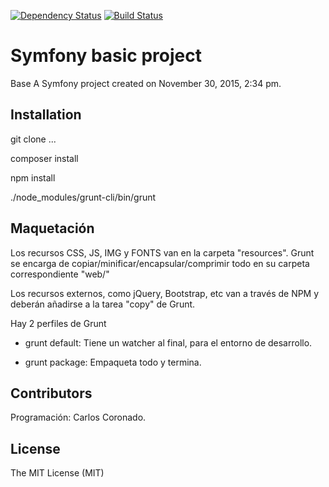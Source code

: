 [![Dependency Status](https://www.versioneye.com/user/projects/565d82010188bb000d000150/badge.svg?style=flat)](https://www.versioneye.com/user/projects/565d82010188bb000d000150) [![Build Status](https://travis-ci.org/carloscmaleno/php-symfony-basic.svg?branch=master)](https://travis-ci.org/carloscmaleno/php-symfony-basic)

Symfony basic project
====
Base 
A Symfony project created on November 30, 2015, 2:34 pm.

## Installation

git clone ...

composer install

npm install

./node_modules/grunt-cli/bin/grunt

## Maquetación

Los recursos CSS, JS, IMG y FONTS van en la carpeta "resources". Grunt se encarga de 
copiar/minificar/encapsular/comprimir todo en su carpeta correspondiente "web/"

Los recursos externos, como jQuery, Bootstrap, etc van a través de NPM y deberán añadirse a la tarea "copy" de Grunt.

Hay 2 perfiles de Grunt

* grunt default: Tiene un watcher al final, para el entorno de desarrollo.

* grunt package: Empaqueta todo y termina.

## Contributors

Programación: Carlos Coronado.

## License
The MIT License (MIT)